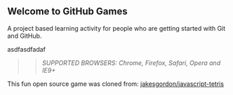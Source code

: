## Welcome to GitHub Games

A project based learning activity for people who are getting started with Git and GitHub.

asdfasdfadaf

>> _*SUPPORTED BROWSERS*: Chrome, Firefox, Safari, Opera and IE9+_

This fun open source game was cloned from: [jakesgordon/javascript-tetris](https://github.com/jakesgordon/javascript-tetris)

